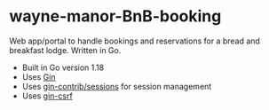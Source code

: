 # wayne-manor-BnB-booking
Web app/portal to handle bookings and reservations for a bread and breakfast lodge. Written in Go.

- Built in Go version 1.18
- Uses [Gin](github.com/gin-gonic/gin)
- Uses [gin-contrib/sessions](github.com/gin-contrib/sessions) for session management
- Uses [gin-csrf](github.com/utrack/gin-csrf) 